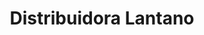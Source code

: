 ---
title: "Distribuidora Lantano"
url: /villa-alemana/distribuidora-lantano/
shop: Schreibwaren
---